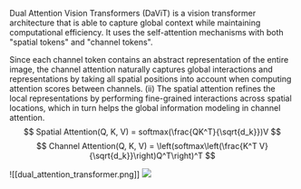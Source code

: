 
Dual Attention Vision Transformers (DaViT) is a vision transformer architecture that is able to capture global context while maintaining computational efficiency. It uses the self-attention mechanisms with both "spatial tokens" and "channel tokens". 

Since each channel token contains an abstract representation of the entire image, the channel attention naturally captures global interactions and representations by taking all spatial positions into account when computing attention scores between channels. (ii) The spatial attention refines the local representations by performing fine-grained interactions across spatial locations, which in turn helps the global information modeling in channel attention.
$$
Spatial Attention(Q, K, V) = softmax(\frac{QK^T}{\sqrt{d_k}})V
$$
$$
Channel Attention(Q, K, V) = \left(softmax\left(\frac{K^T V}{\sqrt{d_k}}\right)Q^T\right)^T
$$

![[dual_attention_transformer.png]]
![](https://github.com/dingmyu/davit/raw/main/figures/architecture.png)